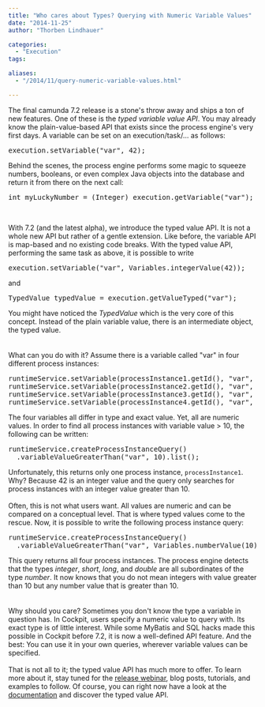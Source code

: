 ```yaml
---
title: "Who cares about Types? Querying with Numeric Variable Values"
date: "2014-11-25"
author: "Thorben Lindhauer"

categories:
  - "Execution"
tags: 

aliases:
  - "/2014/11/query-numeric-variable-values.html"

---
```


<div>
The final camunda 7.2 release is a stone's throw away and ships a ton of new features. One of these is the <i>typed variable value API</i>. You may already know the plain-value-based API that exists since the process engine's very first days. A variable can be set on an execution/task/... as follows:
<pre class="prettyprint">execution.setVariable("var", 42);</pre>

Behind the scenes, the process engine performs some magic to squeeze numbers, booleans, or even complex Java objects into the database and return it from there on the next call:
<pre class="prettyprint">int myLuckyNumber = (Integer) execution.getVariable("var");</pre>
<br />

With 7.2 (and the latest alpha), we introduce the typed value API. It is not a whole new API but rather of a gentle extension. Like before, the variable API is map-based and no existing code breaks. With the typed value API, performing the same task as above, it is possible to write<br />
<pre class="prettyprint">execution.setVariable("var", Variables.integerValue(42));</pre>
and<br />
<pre class="prettyprint">TypedValue typedValue = execution.getValueTyped("var");</pre>

You might have noticed the <i>TypedValue</i> which is the very core of this concept. Instead of the plain variable value, there is an intermediate object, the typed value.<br />
<br />
<br />
What can you do with it? Assume there is a variable called "var" in four different process instances:<br />

<pre class="prettyprint">runtimeService.setVariable(processInstance1.getId(), "var", 42000);
runtimeService.setVariable(processInstance2.getId(), "var", (short) 42);
runtimeService.setVariable(processInstance3.getId(), "var", (long) 123123123);
runtimeService.setVariable(processInstance4.getId(), "var", 745.0d);</pre>

The four variables all differ in type and exact value. Yet, all are numeric values. In order to find all process instances with variable value > 10, the following can be written:<br />

<pre class="prettyprint">runtimeService.createProcessInstanceQuery()
  .variableValueGreaterThan("var", 10).list();</pre>

Unfortunately, this returns only one process instance, <code>processInstance1</code>. Why? Because 42 is an integer value and the query only searches for process instances with an integer value greater than 10.<br />
<br />
Often, this is not what users want. All values are numeric and can be compared on a conceptual level. That is where typed values come to the rescue. Now, it is possible to write the following process instance query:

<pre class="prettyprint">runtimeService.createProcessInstanceQuery()
  .variableValueGreaterThan("var", Variables.numberValue(10)).list();</pre>

This query returns all four process instances. The process engine detects that the types <i>integer</i>, <i>short</i>, <i>long</i>, and <i>double</i> are all subordinates of the type <i>number</i>. It now knows that you do not mean integers with value greater than 10 but any number value that is greater than 10.<br />
<br />
<br />
Why should you care? Sometimes you don't know the type a variable in question has. In Cockpit, users specify a numeric value to query with. Its exact type is of little interest. While some MyBatis and SQL hacks made this possible in Cockpit before 7.2, it is now a well-defined API feature. And the best: You can use it in your own queries, wherever variable values can be specified.<br />
<br />
That is not all to it; the typed value API has much more to offer. To learn more about it, stay tuned for the <a href="http://camunda.com/landing/webinar-release72/">release webinar</a>, blog posts, tutorials, and examples to follow. Of course, you can right now have a look at the <a href="http://docs.camunda.org/latest/guides/user-guide/#process-engine-process-variables-typed-value-api">documentation</a> and discover the typed value API.
</div>